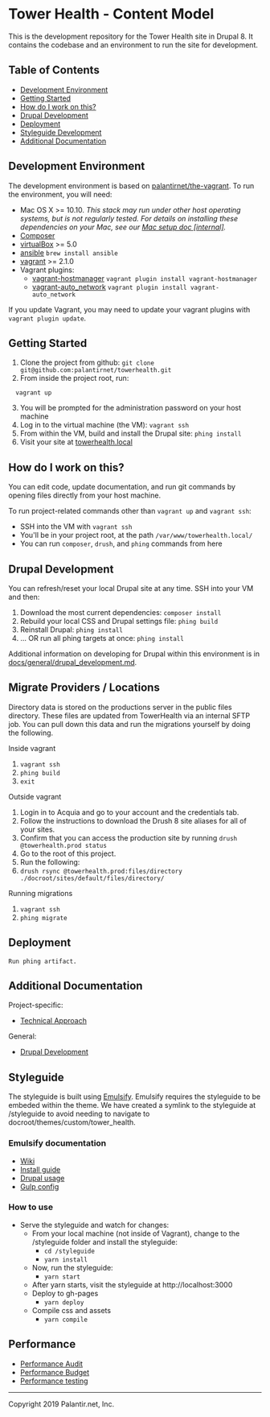 # Tower Health - Content Model

This is the development repository for the Tower Health site in Drupal 8. It contains the codebase and an environment to run the site for development.

## Table of Contents

* [Development Environment](#development-environment)
* [Getting Started](#getting-started)
* [How do I work on this?](#how-do-i-work-on-this)
* [Drupal Development](#drupal-development)
* [Deployment](#Deployment)
* [Styleguide Development](#styleguide-development)
* [Additional Documentation](#additional-documentation)

## Development Environment

The development environment is based on [palantirnet/the-vagrant](https://github.com/palantirnet/the-vagrant). To run the environment, you will need:

* Mac OS X >= 10.10. _This stack may run under other host operating systems, but is not regularly tested. For details on installing these dependencies on your Mac, see our [Mac setup doc [internal]](https://github.com/palantirnet/documentation/wiki/Mac-Setup)._
* [Composer](https://getcomposer.org)
* [virtualBox](https://www.virtualbox.org/wiki/Downloads) >= 5.0
* [ansible](https://github.com/ansible/ansible) `brew install ansible`
* [vagrant](https://www.vagrantup.com/) >= 2.1.0
* Vagrant plugins:
  * [vagrant-hostmanager](https://github.com/smdahlen/vagrant-hostmanager) `vagrant plugin install vagrant-hostmanager`
  * [vagrant-auto_network](https://github.com/oscar-stack/vagrant-auto_network) `vagrant plugin install vagrant-auto_network`

If you update Vagrant, you may need to update your vagrant plugins with `vagrant plugin update`.

## Getting Started

1. Clone the project from github: `git clone git@github.com:palantirnet/towerhealth.git`
1. From inside the project root, run:

  ```
    vagrant up
  ```
3. You will be prompted for the administration password on your host machine
4. Log in to the virtual machine (the VM): `vagrant ssh`
5. From within the VM, build and install the Drupal site: `phing install`
1. Visit your site at [towerhealth.local](http://towerhealth.local)

## How do I work on this?

You can edit code, update documentation, and run git commands by opening files directly from your host machine.

To run project-related commands other than `vagrant up` and `vagrant ssh`:

* SSH into the VM with `vagrant ssh`
* You'll be in your project root, at the path `/var/www/towerhealth.local/`
* You can run `composer`, `drush`, and `phing` commands from here

## Drupal Development

You can refresh/reset your local Drupal site at any time. SSH into your VM and then:

1. Download the most current dependencies: `composer install`
2. Rebuild your local CSS and Drupal settings file: `phing build`
3. Reinstall Drupal: `phing install`
5. ... OR run all phing targets at once: `phing install`

Additional information on developing for Drupal within this environment is in [docs/general/drupal_development.md](docs/general/drupal_development.md).

## Migrate Providers / Locations
Directory data is stored on the productions server in the public files directory. These files are updated from TowerHealth via an internal SFTP job.
You can pull down this data and run the migrations yourself by doing the following.

Inside vagrant
1. `vagrant ssh`
1. `phing build`
1. `exit`

Outside vagrant
1. Login in to Acquia and go to your account and the credentials tab.
1. Follow the instructions to download the Drush 8 site aliases for all of your sites.
1. Confirm that you can access the production site by running `drush @towerhealth.prod status`
1. Go to the root of this project.
1. Run the following:
  1. `drush rsync @towerhealth.prod:files/directory  ./docroot/sites/default/files/directory/`

Running migrations
1. `vagrant ssh`
1. `phing migrate`

## Deployment

``Run phing artifact.``

## Additional Documentation

Project-specific:

* [Technical Approach](docs/technical_approach.md)

General:

* [Drupal Development](docs/general/drupal_development.md)

## Styleguide

The styleguide is built using [Emulsify](https://www.drupal.org/project/emulsify). Emulsify requires the styleguide to be embeded within the theme. We have created a symlink to the styleguide at /styleguide to avoid needing to navigate to docroot/themes/custom/tower_health.

### Emulsify documentation
* [Wiki](https://github.com/fourkitchens/emulsify/wiki/Orientation)
* [Install guide](https://github.com/fourkitchens/emulsify/wiki/Install-(Composer))
* [Drupal usage](https://github.com/fourkitchens/emulsify/wiki/Drupal-Usage)
* [Gulp config](https://github.com/fourkitchens/emulsify/wiki/Gulp-Config)

### How to use
* Serve the styleguide and watch for changes:
  * From your local machine (not inside of Vagrant), change to the /styleguide folder and install the styleguide:
    * `cd /styleguide`
    * `yarn install`
  * Now, run the styleguide:
    * `yarn start`
  * After yarn starts, visit the styleguide at http://localhost:3000
  * Deploy to gh-pages
    * `yarn deploy`
  * Compile css and assets
    * `yarn compile`

## Performance
* [Performance Audit](https://docs.google.com/spreadsheets/d/13FHaj15h-eoUAuXzIpsPzh1uTowO5g2NSzCHJSpugjA/edit#gid=0)
* [Performance Budget](https://docs.google.com/spreadsheets/d/1pKr3cJxcpQ6R88b-w2oBWSqCAs1-klD_HS_lpcu4yug/edit#gid=1700686844)
* [Performance testing](docs/performance_testing.md)


----
Copyright 2019 Palantir.net, Inc.
